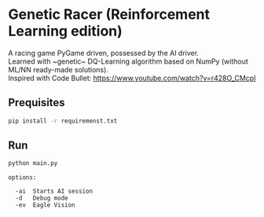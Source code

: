 # Genetic Racer (Reinforcement Learning edition)

A racing game PyGame driven, possessed by the AI driver.  
Learned with ~genetic~ DQ-Learning algorithm based on NumPy (without ML/NN ready-made solutions).  
Inspired with Code Bullet: https://www.youtube.com/watch?v=r428O_CMcpI

## Prequisites

```bash
pip install -r requiremenst.txt
```

## Run

```bash
python main.py
```
```
options:

  -ai  Starts AI session
  -d   Debug mode 
  -ev  Eagle Vision
```
